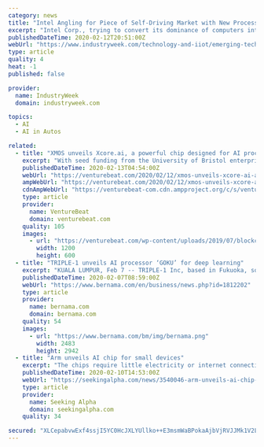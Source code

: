 ```yaml
---
category: news
title: "Intel Angling for Piece of Self-Driving Market with New Processors"
excerpt: "Intel Corp., trying to convert its dominance of computers into a stake in the growing market for chips used in cars, is offering automakers new products aimed at making its technology crucial to the effort to develop self-driving vehicles. ‘Intel Go’ will feature processors ranging from its smallest Atom chips all the way up to its most ..."
publishedDateTime: 2020-02-12T20:51:00Z
webUrl: "https://www.industryweek.com/technology-and-iiot/emerging-technologies/article/21998371/intel-angling-for-piece-of-selfdriving-market-with-new-processors"
type: article
quality: 4
heat: -1
published: false

provider:
  name: IndustryWeek
  domain: industryweek.com

topics:
  - AI
  - AI in Autos

related:
  - title: "XMOS unveils Xcore.ai, a powerful chip designed for AI processing at the edge"
    excerpt: "With seed funding from the University of Bristol enterprise fund and the Wyvern seed fund as well as Amadeus Capital Partners, DJF Espirit, and Foundation Capital, the startup set about developing processor technology ... spinning off its Graphcore division focused on server-side AI. The following three years culminated in the release of ..."
    publishedDateTime: 2020-02-13T04:54:00Z
    webUrl: "https://venturebeat.com/2020/02/12/xmos-unveils-xcore-ai-a-powerful-chip-designed-for-ai-processing-at-the-edge/"
    ampWebUrl: "https://venturebeat.com/2020/02/12/xmos-unveils-xcore-ai-a-powerful-chip-designed-for-ai-processing-at-the-edge/amp/"
    cdnAmpWebUrl: "https://venturebeat-com.cdn.ampproject.org/c/s/venturebeat.com/2020/02/12/xmos-unveils-xcore-ai-a-powerful-chip-designed-for-ai-processing-at-the-edge/amp/"
    type: article
    provider:
      name: VentureBeat
      domain: venturebeat.com
    quality: 105
    images:
      - url: "https://venturebeat.com/wp-content/uploads/2019/07/blockchain_database-e1573158651295.jpg?fit=1200%2C600&strip=all"
        width: 1200
        height: 600
  - title: "TRIPLE-1 unveils AI processor ‘GOKU’ for deep learning"
    excerpt: "KUALA LUMPUR, Feb 7 -- TRIPLE-1 Inc, based in Fukuoka, south-western Japan has announced the development of the AI processor ‘GOKU’ for deep learning that uses the world’s cutting-edge 5-nanometer process. ‘GOKU’ has 10 times higher power efficiency than the conventional process, according to a statement. It utilises core know-how ..."
    publishedDateTime: 2020-02-07T08:59:00Z
    webUrl: "https://www.bernama.com/en/business/news.php?id=1812202"
    type: article
    provider:
      name: bernama.com
      domain: bernama.com
    quality: 54
    images:
      - url: "https://www.bernama.com/bm/img/bernama.png"
        width: 2483
        height: 2942
  - title: "Arm unveils AI chip for small devices"
    excerpt: "The chips require little electricity or internet connections and aim to bring AI functions to small devices like sensors that detect human speech. Arm sees Cortex M55 fitting into markets like health care, where data needs to be stored locally. Chips with the tech will hit the market next year."
    publishedDateTime: 2020-02-10T14:53:00Z
    webUrl: "https://seekingalpha.com/news/3540046-arm-unveils-ai-chip-for-small-devices"
    type: article
    provider:
      name: Seeking Alpha
      domain: seekingalpha.com
    quality: 34

secured: "XLCepabvwExf4ssjI5YC0HcJXLYUllko++E3msmWaBPokaAjbVjRVJJMk1V2LKv2fu4Um/ZzzFM97wUOopxDvb3IWyEV58GSJttPuKAYoBK9nqYBLtQ56deYFj2g4AGdZVzKe7YhFkl/w4EQCyglRvaxckvJJ61YqdY3PmGsA7A6/27936q8236QyoE0G2arhfZI1KDsCXuBSyPiTsUuSTcpQg0Bsq9upemknMSXpVlx1UcAIam1egTDHEMs4BISaedD2j3iU/b93y1NtsFuZRtw7PeprdQcQkImOycRjCoMn10sQKQbguWXZeJnBQo0u5fpiwjGcGzBzsBCV1qYNDIbQmdP3eTFh5NsqA53ulQfxYSKiSlX1k8Y67VNdZqGpwjByJ1V4i8NdIIhvrsJz9M0qrFdEQbb2XNcAuyB155odBRHhFh4ncAes/62WoKNKc9nhBUGtLQOO52koTLTdGmPgrzgOqOffO0YPb/ZScY=;9bjWkxeF3WIUAR2hElPIog=="
---
```


